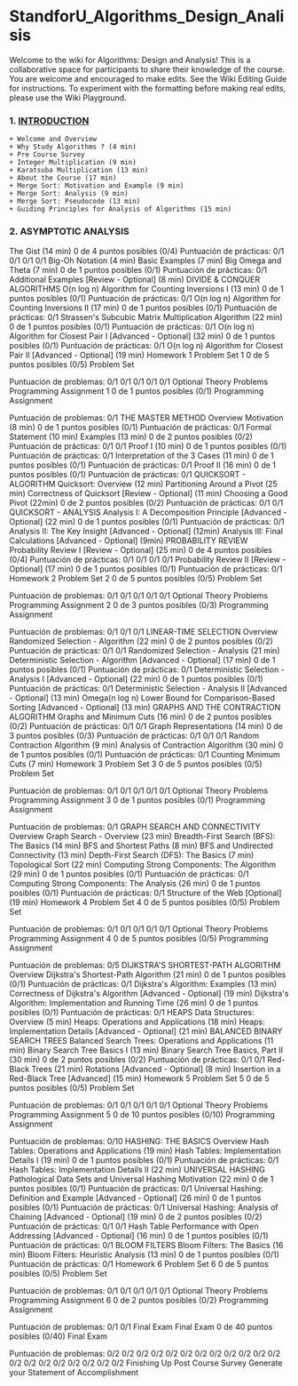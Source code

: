 # StandforU_Algorithms_Design_Analisis
Welcome to the wiki for Algorithms: Design and Analysis! This is a collaborative space for participants to share their knowledge of the course. You are welcome and encouraged to make edits. See the Wiki Editing Guide for instructions. To experiment with the formatting before making real edits, please use the Wiki Playground.


### 1. [INTRODUCTION](./notes/introduction.md)
    + Welcome and Overview
    + Why Study Algorithms ? (4 min)
    + Pre Course Survey
    + Integer Multiplication (9 min)
    + Karatsuba Multiplication (13 min)
    + About the Course (17 min)
    + Merge Sort: Motivation and Example (9 min)
    + Merge Sort: Analysis (9 min) 
    + Merge Sort: Pseudocode (13 min)
    + Guiding Principles for Analysis of Algorithms (15 min)
### 2. ASYMPTOTIC ANALYSIS
The Gist (14 min) 0 de 4 puntos posibles (0/4)
Puntuación de prácticas: 0/1 0/1 0/1 0/1
Big-Oh Notation (4 min)
Basic Examples (7 min)
Big Omega and Theta (7 min) 0 de 1 puntos posibles (0/1)
Puntuación de prácticas: 0/1
Additional Examples [Review - Optional] (8 min)
DIVIDE & CONQUER ALGORITHMS
O(n log n) Algorithm for Counting Inversions I (13 min) 0 de 1 puntos posibles (0/1)
Puntuación de prácticas: 0/1
O(n log n) Algorithm for Counting Inversions II (17 min) 0 de 1 puntos posibles (0/1)
Puntuación de prácticas: 0/1
Strassen's Subcubic Matrix Multiplication Algorithm (22 min) 0 de 1 puntos posibles (0/1)
Puntuación de prácticas: 0/1
O(n log n) Algorithm for Closest Pair I [Advanced - Optional] (32 min) 0 de 1 puntos posibles (0/1)
Puntuación de prácticas: 0/1
O(n log n) Algorithm for Closest Pair II [Advanced - Optional] (19 min)
Homework 1
Problem Set 1 0 de 5 puntos posibles (0/5)
Problem Set

Puntuación de problemas: 0/1 0/1 0/1 0/1 0/1
Optional Theory Problems
Programming Assignment 1 0 de 1 puntos posibles (0/1)
Programming Assignment

Puntuación de problemas: 0/1
THE MASTER METHOD
Overview
Motivation (8 min) 0 de 1 puntos posibles (0/1)
Puntuación de prácticas: 0/1
Formal Statement (10 min)
Examples (13 min) 0 de 2 puntos posibles (0/2)
Puntuación de prácticas: 0/1 0/1
Proof I (10 min) 0 de 1 puntos posibles (0/1)
Puntuación de prácticas: 0/1
Interpretation of the 3 Cases (11 min) 0 de 1 puntos posibles (0/1)
Puntuación de prácticas: 0/1
Proof II (16 min) 0 de 1 puntos posibles (0/1)
Puntuación de prácticas: 0/1
QUICKSORT - ALGORITHM
Quicksort: Overview (12 min)
Partitioning Around a Pivot (25 min)
Correctness of Quicksort [Review - Optional] (11 min)
Choosing a Good Pivot (22min) 0 de 2 puntos posibles (0/2)
Puntuación de prácticas: 0/1 0/1
QUICKSORT - ANALYSIS
Analysis I: A Decomposition Principle [Advanced - Optional] (22 min) 0 de 1 puntos posibles (0/1)
Puntuación de prácticas: 0/1
Analysis II: The Key Insight [Advanced - Optional] (12min)
Analysis III: Final Calculations [Advanced - Optional] (9min)
PROBABILITY REVIEW
Probability Review I [Review - Optional] (25 min) 0 de 4 puntos posibles (0/4)
Puntuación de prácticas: 0/1 0/1 0/1 0/1
Probability Review II [Review - Optional] (17 min) 0 de 1 puntos posibles (0/1)
Puntuación de prácticas: 0/1
Homework 2
Problem Set 2 0 de 5 puntos posibles (0/5)
Problem Set

Puntuación de problemas: 0/1 0/1 0/1 0/1 0/1
Optional Theory Problems
Programming Assignment 2 0 de 3 puntos posibles (0/3)
Programming Assignment

Puntuación de problemas: 0/1 0/1 0/1
LINEAR-TIME SELECTION
Overview
Randomized Selection - Algorithm (22 min) 0 de 2 puntos posibles (0/2)
Puntuación de prácticas: 0/1 0/1
Randomized Selection - Analysis (21 min)
Deterministic Selection - Algorithm [Advanced - Optional] (17 min) 0 de 1 puntos posibles (0/1)
Puntuación de prácticas: 0/1
Deterministic Selection - Analysis I [Advanced - Optional] (22 min) 0 de 1 puntos posibles (0/1)
Puntuación de prácticas: 0/1
Deterministic Selection - Analysis II [Advanced - Optional] (13 min)
Omega(n log n) Lower Bound for Comparison-Based Sorting [Advanced - Optional] (13 min)
GRAPHS AND THE CONTRACTION ALGORITHM
Graphs and Minimum Cuts (16 min) 0 de 2 puntos posibles (0/2)
Puntuación de prácticas: 0/1 0/1
Graph Representations (14 min) 0 de 3 puntos posibles (0/3)
Puntuación de prácticas: 0/1 0/1 0/1
Random Contraction Algorithm (9 min)
Analysis of Contraction Algorithm (30 min) 0 de 1 puntos posibles (0/1)
Puntuación de prácticas: 0/1
Counting Minimum Cuts (7 min)
Homework 3
Problem Set 3 0 de 5 puntos posibles (0/5)
Problem Set

Puntuación de problemas: 0/1 0/1 0/1 0/1 0/1
Optional Theory Problems
Programming Assignment 3 0 de 1 puntos posibles (0/1)
Programming Assignment

Puntuación de problemas: 0/1
GRAPH SEARCH AND CONNECTIVITY
Overview
Graph Search - Overview (23 min)
Breadth-First Search (BFS): The Basics (14 min)
BFS and Shortest Paths (8 min)
BFS and Undirected Connectivity (13 min)
Depth-First Search (DFS): The Basics (7 min)
Topological Sort (22 min)
Computing Strong Components: The Algorithm (29 min) 0 de 1 puntos posibles (0/1)
Puntuación de prácticas: 0/1
Computing Strong Components: The Analysis (26 min) 0 de 1 puntos posibles (0/1)
Puntuación de prácticas: 0/1
Structure of the Web [Optional] (19 min)
Homework 4
Problem Set 4 0 de 5 puntos posibles (0/5)
Problem Set

Puntuación de problemas: 0/1 0/1 0/1 0/1 0/1
Optional Theory Problems
Programming Assignment 4 0 de 5 puntos posibles (0/5)
Programming Assignment

Puntuación de problemas: 0/5
DIJKSTRA'S SHORTEST-PATH ALGORITHM
Overview
Dijkstra's Shortest-Path Algorithm (21 min) 0 de 1 puntos posibles (0/1)
Puntuación de prácticas: 0/1
Dijkstra's Algorithm: Examples (13 min)
Correctness of Dijkstra's Algorithm [Advanced - Optional] (19 min)
Dijkstra's Algorithm: Implementation and Running Time (26 min) 0 de 1 puntos posibles (0/1)
Puntuación de prácticas: 0/1
HEAPS
Data Structures: Overview (5 min)
Heaps: Operations and Applications (18 min)
Heaps: Implementation Details [Advanced - Optional] (21 min)
BALANCED BINARY SEARCH TREES
Balanced Search Trees: Operations and Applications (11 min)
Binary Search Tree Basics I (13 min)
Binary Search Tree Basics, Part II (30 min) 0 de 2 puntos posibles (0/2)
Puntuación de prácticas: 0/1 0/1
Red-Black Trees (21 min)
Rotations [Advanced - Optional] (8 min)
Insertion in a Red-Black Tree [Advanced] (15 min)
Homework 5
Problem Set 5 0 de 5 puntos posibles (0/5)
Problem Set

Puntuación de problemas: 0/1 0/1 0/1 0/1 0/1
Optional Theory Problems
Programming Assignment 5 0 de 10 puntos posibles (0/10)
Programming Assignment

Puntuación de problemas: 0/10
HASHING: THE BASICS
Overview
Hash Tables: Operations and Applications (19 min)
Hash Tables: Implementation Details I (19 min) 0 de 1 puntos posibles (0/1)
Puntuación de prácticas: 0/1
Hash Tables: Implementation Details II (22 min)
UNIVERSAL HASHING
Pathological Data Sets and Universal Hashing Motivation (22 min) 0 de 1 puntos posibles (0/1)
Puntuación de prácticas: 0/1
Universal Hashing: Definition and Example [Advanced - Optional] (26 min) 0 de 1 puntos posibles (0/1)
Puntuación de prácticas: 0/1
Universal Hashing: Analysis of Chaining [Advanced - Optional] (19 min) 0 de 2 puntos posibles (0/2)
Puntuación de prácticas: 0/1 0/1
Hash Table Performance with Open Addressing [Advanced - Optional] (16 min) 0 de 1 puntos posibles (0/1)
Puntuación de prácticas: 0/1
BLOOM FILTERS
Bloom Filters: The Basics (16 min)
Bloom Filters: Heuristic Analysis (13 min) 0 de 1 puntos posibles (0/1)
Puntuación de prácticas: 0/1
Homework 6
Problem Set 6 0 de 5 puntos posibles (0/5)
Problem Set

Puntuación de problemas: 0/1 0/1 0/1 0/1 0/1
Optional Theory Problems
Programming Assignment 6 0 de 2 puntos posibles (0/2)
Programming Assignment

Puntuación de problemas: 0/1 0/1
Final Exam
Final Exam 0 de 40 puntos posibles (0/40)
Final Exam

Puntuación de problemas: 0/2 0/2 0/2 0/2 0/2 0/2 0/2 0/2 0/2 0/2 0/2 0/2 0/2 0/2 0/2 0/2 0/2 0/2 0/2 0/2
Finishing Up
Post Course Survey
Generate your Statement of Accomplishment
